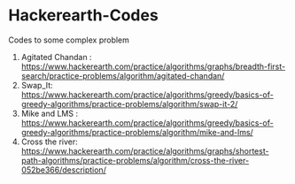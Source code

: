 # Hackerearth-Codes
Codes to some complex problem

1) Agitated Chandan : https://www.hackerearth.com/practice/algorithms/graphs/breadth-first-search/practice-problems/algorithm/agitated-chandan/
2) Swap_It: https://www.hackerearth.com/practice/algorithms/greedy/basics-of-greedy-algorithms/practice-problems/algorithm/swap-it-2/
3) Mike and LMS : https://www.hackerearth.com/practice/algorithms/greedy/basics-of-greedy-algorithms/practice-problems/algorithm/mike-and-lms/
4) Cross the river: https://www.hackerearth.com/practice/algorithms/graphs/shortest-path-algorithms/practice-problems/algorithm/cross-the-river-052be366/description/
